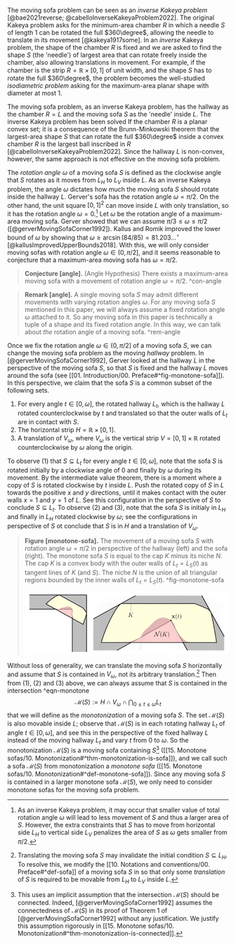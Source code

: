 The moving sofa problem can be seen as an _inverse Kakeya problem_ [@bae2021reverse; @cabelloInverseKakeyaProblem2022]. The original Kakeya problem asks for the minimum-area chamber $R$ in which a needle $S$ of length 1 can be rotated the full $360\degree$, allowing the needle to translate in its movement [@kakeya1917some]. In an _inverse_ Kakeya problem, the shape of the chamber $R$ is fixed and we are asked to find the shape $S$ (the 'needle') of largest area that can rotate freely inside the chamber, also allowing translations in movement. For example, if the chamber is the strip $R = \mathbb{R} \times [0, 1]$ of unit width, and the shape $S$ has to rotate the full $360\degree$, the problem becomes the well-studied _isodiametric problem_ asking for the maximum-area planar shape with diameter at most 1.

The moving sofa problem, as an inverse Kakeya problem, has the hallway as the chamber $R = L$ and the moving sofa $S$ as the 'needle' inside $L$. The inverse Kakeya problem has been solved If the chamber $R$ is a planar convex set; it is a consequence of the Brunn-Minkowski theorem that the largest-area shape $S$ that can rotate the full $360\degree$ inside a convex chamber $R$ is the largest ball inscribed in $R$ [@cabelloInverseKakeyaProblem2022]. Since the hallway $L$ is non-convex, however, the same approach is not effective on the moving sofa problem.

The _rotation angle_ $\omega$ of a moving sofa $S$ is defined as the clockwise angle that $S$ rotates as it moves from $L_H$ to $L_V$ inside $L$. As an inverse Kakeya problem, the angle $\omega$ dictates how much the moving sofa $S$ should rotate inside the hallway $L$. Gerver's sofa has the rotation angle $\omega = \pi/2$. On the other hand, the unit square $[0, 1]^2$ can move inside $L$ with only translation, so it has the rotation angle $\omega = 0$.[^rotation-angle] Let $\omega$ be the rotation angle of a maximum-area moving sofa. Gerver showed that we can assume $\pi/ 3 \leq \omega \leq \pi/2$ ([@gerverMovingSofaCorner1992]). Kallus and Romik improved the lower bound of $\omega$ by showing that $\omega \geq \arcsin(84/85) = 81.203\dots^\circ$ [@kallusImprovedUpperBounds2018]. With this, we will only consider moving sofas with rotation angle $\omega \in (0, \pi/2]$, and it seems reasonable to conjecture that a maximum-area moving sofa has $\omega = \pi/2$.

> __Conjecture [angle].__ (Angle Hypothesis) There exists a maximum-area moving sofa with a movement of rotation angle $\omega = \pi/2$. ^con-angle

> __Remark [angle].__ A single moving sofa $S$ may admit different movements with varying rotation angles $\omega$. For any moving sofa $S$ mentioned in this paper, we will always assume a fixed rotation angle $\omega$ attached to it. So any moving sofa in this paper is technically a tuple of a shape and its fixed rotation angle. In this way, we can talk about _the_ rotation angle of a moving sofa. ^rem-angle

Once we fix the rotation angle $\omega \in (0, \pi/2]$ of a moving sofa $S$, we can change the moving sofa problem as the moving _hallway_ problem. In [@gerverMovingSofaCorner1992], Gerver looked at the hallway $L$ in the perspective of the moving sofa $S$, so that $S$ is fixed and the hallway $L$ moves around the sofa (see [[01. Introduction/00. Preface#^fig-monotone-sofa]]). In this perspective, we claim that the sofa $S$ is a common subset of the following sets.

1. For every angle $t \in [0, \omega]$, the rotated hallway $L_t$, which is the hallway $L$ rotated counterclockwise by $t$ and translated so that the outer walls of $L_t$ are in contact with $S$.
2. The horizontal strip $H = \mathbb{R} \times [0, 1]$.
3. A translation of $V_\omega$, where $V_\omega$ is the vertical strip $V = [0, 1] \times \mathbb{R}$ rotated counterclockwise by $\omega$ along the origin.

To observe (1) that $S \subseteq L_t$ for every angle $t \in [0, \omega]$, note that the sofa $S$ is rotated initially by a clockwise angle of $0$ and finally by $\omega$ during its movement. By the intermediate value theorem, there is a moment where a copy of $S$ is rotated clockwise by $t$ inside $L$. Push the rotated copy of $S$ in $L$ towards the positive $x$ and $y$ directions, until it makes contact with the outer walls $x=1$ and $y=1$ of $L$. See this configuration in the perspective of $S$ to conclude $S \subseteq L_t$. To observe (2) and (3), note that the sofa $S$ is initialy in $L_H$ and finally in $L_H$ rotated clockwise by $\omega$; see the configurations in perspective of $S$ ot conclude that $S$ is in $H$ and a translation of $V_\omega$.

> __Figure [monotone-sofa].__ The movement of a moving sofa $S$ with rotation angle $\omega = \pi/2$ in perspective of the hallway (left) and the sofa (right). The monotone sofa $S$ is equal to the cap $K$ minus its niche $N$. The cap $K$ is a convex body with the outer walls of $L_t = L_S(t)$ as tangent lines of $K$ (and $S$). The niche $N$ is the union of all triangular regions bounded by the inner walls of $L_t = L_S(t)$. ^fig-monotone-sofa
> 
> ![100%](images/monotone-sofa-combined.svg)

Without loss of generality, we can translate the moving sofa $S$ horizontally and assume that $S$ is contained in $V_\omega$, not its arbitrary translation.[^translation] Then from (1), (2) and (3) above, we can always assume that $S$ is contained in the intersection ^eqn-monotone
$$
\mathcal{M}(S) := H \cap V_\omega \cap \bigcap_{0 \leq t \leq \omega} L_t
$$
that we will define as the _monotonization_ of a moving sofa $S$. The set $\mathcal{M}(S)$ is also movable inside $L$; observe that $\mathcal{M}(S)$ is in each rotating hallway $L_t$ of angle $t \in [0, \omega]$, and see this in the perspective of the fixed hallway $L$ instead of the moving hallway $L_t$ and vary $t$ from $0$ to $\omega$. So the monotonization $\mathcal{M}(S)$ is a moving sofa containing $S$[^connectedness] ([[15. Monotone sofas/10. Monotonization#^thm-monotonization-is-sofa]]), and we call such a sofa $\mathcal{M}(S)$ from monotonization a _monotone sofa_ ([[15. Monotone sofas/10. Monotonization#^def-monotone-sofa]]). Since any moving sofa $S$ is contained in a larger monotone sofa $\mathcal{M}(S)$, we only need to consider monotone sofas for the moving sofa problem.

[^rotation-angle]: As an inverse Kakeya problem, it may occur that smaller value of total rotation angle $\omega$ will lead to less movement of $S$ and thus a larger area of $S$. However, the extra constraints that $S$ has to move from horizontal side $L_H$ to vertical side $L_V$ penalizes the area of $S$ as $\omega$ gets smaller from $\pi/2$.

[^translation]: Translating the moving sofa $S$ may invalidate the initial condition $S \subseteq L_H$. To resolve this, we modify the [[10. Notations and conventions/00. Preface#^def-sofa]] of a moving sofa $S$ in so that only some _translation_ of $S$ is required to be movable from $L_H$ to $L_V$ inside $L$.

[^connectedness]: This uses an implicit assumption that the intersection $\mathcal{M}(S)$ should be connected. Indeed, [@gerverMovingSofaCorner1992] assumes the connectedness of $\mathcal{M}(S)$ in its proof of Theorem 1 of [@gerverMovingSofaCorner1992] without any justification. We justify this assumption rigorously in [[15. Monotone sofas/10. Monotonization#^thm-monotonization-is-connected]].

[^monotonization-monotone]: In fact, that $S$ attains the maximum-area only guarantees that the gain $\mathcal{M}(S) \setminus S$ of monotonization is of measure zero. We show in [[15. Monotone sofas/12. Structure of a monotone sofa#^thm-monotonization-fixpoint]] that for any monotone sofa, we have $\mathcal{M}(S) = S$.